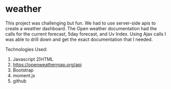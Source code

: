 # weather
This project was challenging but fun. We had to use server-side apis to create a weather dashboard. The Open weather documentation had the calls for the current forecast, 5day forecast, and Uv Index. Using Ajax calls I was able to drill down and get the exact documentation that I needed. 

Technologies Used:
1) Javascript
2)HTML
3) https://openweathermap.org/api
4) Bootstrap
5) moment.js
6) github
